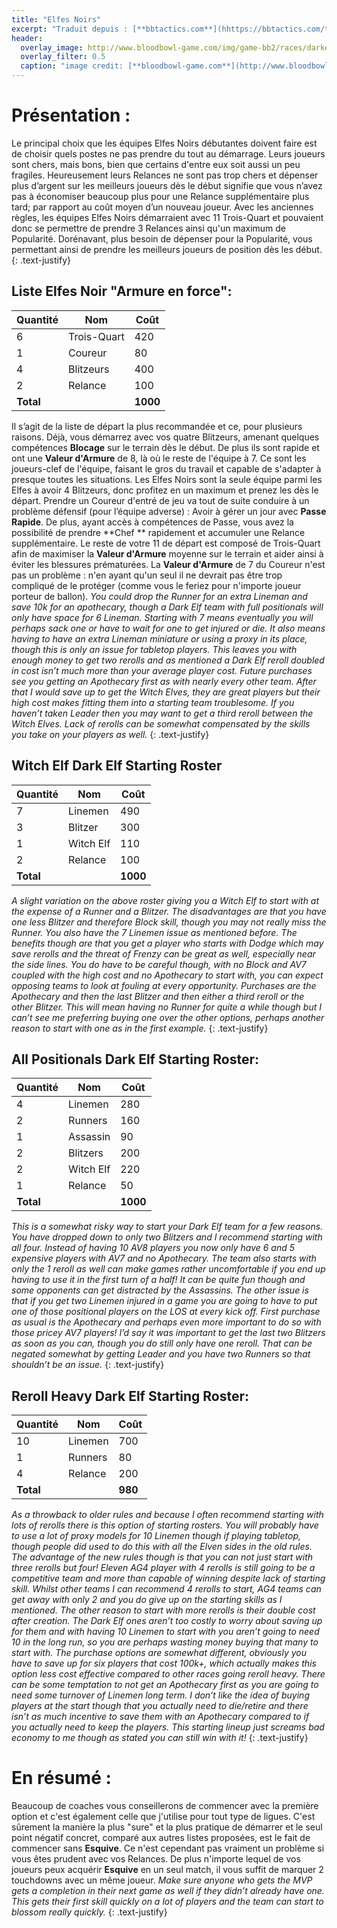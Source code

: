 ```yaml
---
title: "Elfes Noirs"
excerpt: "Traduit depuis : [**bbtactics.com**](hhttps://bbtactics.com/tv1000-dark-elf-starting-roster)"
header:
  overlay_image: http://www.bloodbowl-game.com/img/game-bb2/races/darkelves/scr01.jpg
  overlay_filter: 0.5
  caption: "image credit: [**bloodbowl-game.com**](http://www.bloodbowl-game.com/fr/bloodbowl2/race-chaos)"
---
```

# Présentation :  

Le principal choix que les équipes Elfes Noirs débutantes doivent faire est de choisir quels postes ne pas prendre du tout au démarrage. Leurs joueurs sont chers, mais bons, bien que certains d'entre eux soit aussi un peu fragiles. Heureusement leurs Relances ne sont pas trop chers et dépenser plus d’argent sur les meilleurs joueurs dès le début signifie que vous n’avez pas à économiser beaucoup plus pour une Relance supplémentaire plus tard; par rapport au coût moyen d’un nouveau joueur. Avec les anciennes règles,  les équipes Elfes Noirs démarraient avec 11 Trois-Quart et pouvaient donc se permettre de prendre 3 Relances ainsi qu'un maximum de Popularité. Dorénavant, plus besoin de dépenser pour la Popularité, vous permettant ainsi de prendre les meilleurs joueurs de position dès les début.
{: .text-justify}


## Liste Elfes Noir "Armure en force":

**Quantité** | **Nom** | **Coût**      
--------|---------|---------
6  | Trois-Quart | 420
1  | Coureur | 80
4  | Blitzeurs | 400
2  | Relance | 100
**Total** |   |  **1000**

Il s’agit de la liste de départ la plus recommandée et ce, pour plusieurs raisons. Déjà, vous démarrez avec vos quatre Blitzeurs, amenant quelques compétences **Blocage** sur le terrain dès le début. De plus ils sont rapide et ont une **Valeur d'Armure** de 8, là où le reste de l'équipe à 7.  Ce sont les joueurs-clef de l'équipe, faisant le gros du travail et capable de s'adapter à presque toutes les situations. Les Elfes Noirs sont la seule équipe parmi les Elfes à avoir 4 Blitzeurs, donc profitez en un maximum et prenez les dès le départ. Prendre un Coureur d'entré de jeu va tout de suite conduire à un problème défensif (pour l’équipe adverse)  : Avoir à gérer un jour avec **Passe Rapide**. De plus, ayant accès à compétences de Passe, vous avez la possibilité de prendre **Chef ** rapidement et accumuler une Relance supplémentaire. Le reste de votre 11 de départ est composé de Trois-Quart afin de maximiser la **Valeur d'Armure** moyenne sur le terrain et aider ainsi à éviter les blessures prématurées.  La **Valeur d'Armure** de 7 du Coureur n'est pas un problème : n'en ayant qu'un seul il ne devrait pas être trop compliqué de le protéger (comme vous le feriez pour n'importe joueur porteur de ballon). *You could drop the Runner for an extra Lineman and save 10k for an apothecary, though a Dark Elf team with full positionals will only have space for 6 Lineman. Starting with 7 means eventually you will perhaps sack one or have to wait for one to get injured or die. It also means having to have an extra Lineman miniature or using a proxy in its place, though this is only an issue for tabletop players. This leaves you with enough money to get two rerolls and as mentioned a Dark Elf reroll doubled in cost isn’t much more than your average player cost.*
*Future purchases see you getting an Apothecary first as with nearly every other team. After that I would save up to get the Witch Elves, they are great players but their high cost makes fitting them into a starting team troublesome. If you haven’t taken Leader then you may want to get a third reroll between the Witch Elves. Lack of rerolls can be somewhat compensated by the skills you take on your players as well.*
{: .text-justify}


## Witch Elf Dark Elf Starting Roster

**Quantité** | **Nom** | **Coût**      
--------|---------|---------
7  | Linemen | 490
3  | Blitzer | 300
1  | Witch Elf | 110
2  | Relance | 100
**Total** |   |  **1000**

*A slight variation on the above roster giving you a Witch Elf to start with at the expense of a Runner and a Blitzer. The disadvantages are that you have one less Blitzer and therefore Block skill, though you may not really miss the Runner. You also have the 7 Linemen issue as mentioned before. The benefits though are that you get a player who starts with Dodge which may save rerolls and the threat of Frenzy can be great as well, especially near the side lines. You do have to be careful though, with no Block and AV7 coupled with the high cost and no Apothecary to start with, you can expect opposing teams to look at fouling at every opportunity.*
*Purchases are the Apothecary and then the last Blitzer and then either a third reroll or the other Blitzer. This will mean having no Runner for quite a while though but I can’t see me preferring buying one over the other options, perhaps another reason to start with one as in the first example.*
{: .text-justify}


## All Positionals Dark Elf Starting Roster:

**Quantité** | **Nom** | **Coût**      
--------|---------|---------
4  | Linemen | 280
2  | Runners | 160
1  | Assassin| 90
2  | Blitzers | 200
2  | Witch Elf | 220
1  | Relance | 50
**Total** |   |  **1000**

*This is a somewhat risky way to start your Dark Elf team for a few reasons. You have dropped down to only two Blitzers and I recommend starting with all four. Instead of having 10 AV8 players you now only have 6 and 5 expensive players with AV7 and no Apothecary. The team also starts with only the 1 reroll as well can make games rather uncomfortable if you end up having to use it in the first turn of a half! It can be quite fun though and some opponents can get distracted by the Assassins. The other issue is that if you get two Linemen injured in a game you are going to have to put one of those positional players on the LOS at every kick off.*
*First purchase as usual is the Apothecary and perhaps even more important to do so with those pricey AV7 players! I’d say it was important to get the last two Blitzers as soon as you can, though you do still only have one reroll. That can be negated somewhat by getting Leader and you have two Runners so that shouldn’t be an issue.*
{: .text-justify}


## Reroll Heavy Dark Elf Starting Roster:

**Quantité** | **Nom** | **Coût**      
--------|---------|---------
10  | Linemen | 700
1  | Runners | 80
4  | Relance | 200
**Total** |   |  **980**

*As a throwback to older rules and because I often recommend starting with lots of rerolls there is this option of starting rosters. You will probably have to use a lot of proxy models for 10 Linemen though if playing tabletop, though people did used to do this with all the Elven sides in the old rules. The advantage of the new rules though is that you can not just start with three rerolls but four! Eleven AG4 player with 4 rerolls is still going to be a competitive team and more than capable of winning despite lack of starting skill. Whilst other teams I can recommend 4 rerolls to start, AG4 teams can get away with only 2 and you do give up on the starting skills as I mentioned. The other reason to start with more rerolls is their double cost after creation. The Dark Elf ones aren’t too costly to worry about saving up for them and with having 10 Linemen to start with you aren’t going to need 10 in the long run, so you are perhaps wasting money buying that many to start with.*
*The purchase options are somewhat different, obviously you have to save up for six players that cost 100k+, which actually makes this option less cost effective compared to other races going reroll heavy. There can be some temptation to not get an Apothecary first as you are going to need some turnover of Linemen long term. I don’t like the idea of buying players at the start though that you actually need to die/retire and there isn’t as much incentive to save them with an Apothecary compared to if you actually need to keep the players. This starting lineup just screams bad economy to me though as stated you can still win with it!*
{: .text-justify}


# En résumé :

Beaucoup de coaches vous conseillerons de commencer avec la première option et c'est également celle que j'utilise pour tout type de ligues. C'est sûrement la manière la plus "sure" et la plus pratique de démarrer et le seul point négatif concret, comparé aux autres listes proposées, est le fait de commencer sans **Esquive**. Ce n'est cependant pas vraiment un problème si vous êtes prudent avec vos Relances. De plus n'importe lequel de vos joueurs peux acquérir **Esquive** en un seul match, il vous suffit de marquer 2 touchdowns avec un même joueur. *Make sure anyone who gets the MVP gets a completion in their next game as well if they didn’t already have one. This gets their first skill quickly on a lot of players and the team can start to blossom really quickly.*
{: .text-justify}